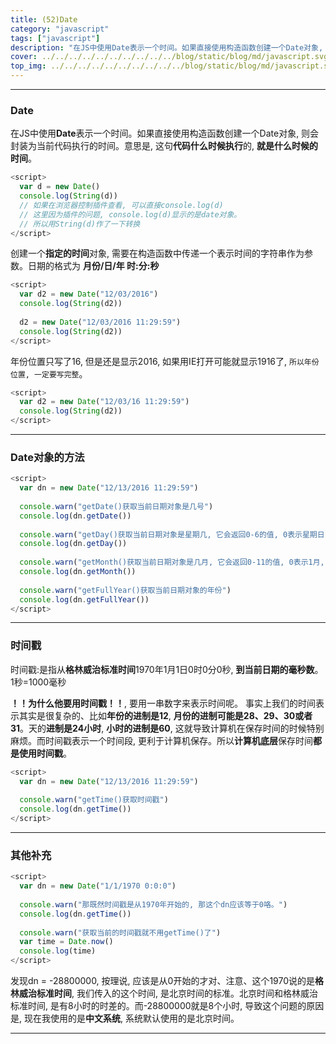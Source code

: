 ```yaml
---
title: (52)Date
category: "javascript"
tags: ["javascript"]
description: "在JS中使用Date表示一个时间。如果直接使用构造函数创建一个Date对象, 则会封装为当前代码执行的时间。"
cover: ../../../../../../../../../../blog/static/blog/md/javascript.svg
top_img: ../../../../../../../../../../blog/static/blog/md/javascript.svg
---
```


***

### Date


在JS中使用**Date**表示一个时间。如果直接使用构造函数创建一个Date对象, 则会封装为当前代码执行的时间。意思是, 这句**代码什么时候执行**的, **就是什么时候的时间**。

```js js
<script>
  var d = new Date()
  console.log(String(d))
  // 如果在浏览器控制插件查看, 可以直接console.log(d)
  // 这里因为插件的问题, console.log(d)显示的是date对象。
  // 所以用String(d)作了一下转换
</script>
```

创建一个**指定的时间**对象, 需要在构造函数中传递一个表示时间的字符串作为参数。日期的格式为 **月份/日/年 时:分:秒**

```js js
<script>
  var d2 = new Date("12/03/2016")
  console.log(String(d2))
  
  d2 = new Date("12/03/2016 11:29:59")
  console.log(String(d2))
</script>
```

年份位置只写了16, 但是还是显示2016, 如果用IE打开可能就显示1916了, `所以年份位置, 一定要写完整`。

```js js
<script>
  var d2 = new Date("12/03/16 11:29:59")
  console.log(String(d2))
</script>
```

***

### Date对象的方法

```js js
<script>
  var dn = new Date("12/13/2016 11:29:59")
  
  console.warn("getDate()获取当前日期对象是几号")
  console.log(dn.getDate())
  
  console.warn("getDay()获取当前日期对象是星期几, 它会返回0-6的值, 0表示星期日, 1表示星期一, 2表示星期二......")
  console.log(dn.getDay())
  
  console.warn("getMonth()获取当前日期对象是几月, 它会返回0-11的值, 0表示1月, 1表示2月, 2表示3月......11表示12月")
  console.log(dn.getMonth())
  
  console.warn("getFullYear()获取当前日期对象的年份")
  console.log(dn.getFullYear())
</script>
```

***

### 时间戳

时间戳:是指从**格林威治标准时间**1970年1月1日0时0分0秒, **到当前日期的毫秒数**。
1秒=1000毫秒

**！！为什么他要用时间戳！！**, 要用一串数字来表示时间呢。
事实上我们的时间表示其实是很复杂的、比如**年份的进制是12**, **月份的进制可能是28、29、30或者31**。天的**进制是24小时**, **小时的进制是60**, 这就导致计算机在保存时间的时候特别麻烦。而时间戳表示一个时间段, 更利于计算机保存。所以**计算机底层**保存时间**都是使用时间戳**。

```js js
<script>
  var dn = new Date("12/13/2016 11:29:59")
  
  console.warn("getTime()获取时间戳")
  console.log(dn.getTime())
</script>
```

***

### 其他补充

```js js
<script>
  var dn = new Date("1/1/1970 0:0:0")
  
  console.warn("那既然时间戳是从1970年开始的, 那这个dn应该等于0咯。")
  console.log(dn.getTime()) 
  
  console.warn("获取当前的时间戳就不用getTime()了")
  var time = Date.now()
  console.log(time)
</script>
```

发现dn = -28800000, 按理说, 应该是从0开始的才对、注意、这个1970说的是**格林威治标准时间**, 我们传入的这个时间, 是北京时间的标准。北京时间和格林威治标准时间, 是有8小时的时差的。而-28800000就是8个小时, 导致这个问题的原因是, 现在我使用的是**中文系统**, 系统默认使用的是北京时间。


***